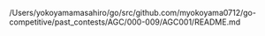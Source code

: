 /Users/yokoyamamasahiro/go/src/github.com/myokoyama0712/go-competitive/past_contests/AGC/000-009/AGC001/README.md